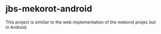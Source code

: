 # jbs-mekorot-android
This project is similiar to the web implementation of the mekorot projec but in Android.
